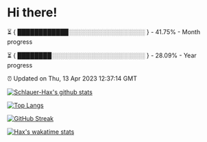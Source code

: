 # Hi there!

⏳ { ████████████░░░░░░░░░░░░░░░░░░ } - 41.75% - Month progress

⏳ { ████████░░░░░░░░░░░░░░░░░░░░░░ } - 28.09% - Year progress

⏰ Updated on Thu, 13 Apr 2023 12:37:14 GMT


[![Schlauer-Hax's github stats](https://github-readme-stats.vercel.app/api?username=Schlauer-Hax&show_icons=true&theme=dark&count_private=true)](https://github.com/Schlauer-Hax)


[![Top Langs](https://github-readme-stats.vercel.app/api/top-langs/?username=Schlauer-Hax&layout=compact&theme=dark)](https://github.com/Schlauer-Hax?tab=repositories)

[![GitHub Streak](https://streak-stats.demolab.com?user=Schlauer-Hax&theme=dark)](https://git.io/streak-stats)

[![Hax's wakatime stats](https://github-readme-stats.vercel.app/api/wakatime?username=Hax&theme=dark)](https://wakatime.com/@Hax)

